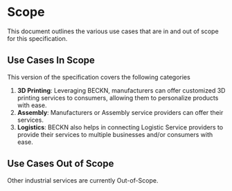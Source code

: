 # Scope
This document outlines the various use cases that are in and out of scope for this specification.

## Use Cases In Scope
This version of the specification covers the following categories 
1. **3D Printing**: Leveraging BECKN, manufacturers can offer customized 3D printing services to consumers, allowing them to personalize products with ease.
1. **Assembly**: Manufacturers or Assembly service providers can offer their services.
1. **Logistics**: BECKN also helps in connecting Logistic Service providers to provide their services to multiple businesses and/or consumers with ease.

## Use Cases Out of Scope
Other industrial services are currently Out-of-Scope.
